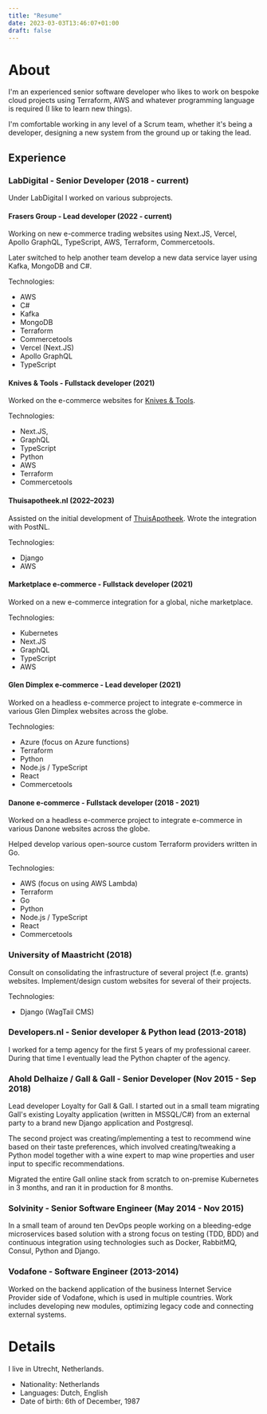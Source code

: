 ```yaml
---
title: "Resume"
date: 2023-03-03T13:46:07+01:00
draft: false
---
```


# About

I'm an experienced senior software developer who likes to work on bespoke cloud projects using Terraform, AWS and whatever programming language is required 
(I like to learn new things).

I'm comfortable working in any level of a Scrum team, whether it's being a developer, designing a new system from the ground up
or taking the lead.

## Experience


### LabDigital - Senior Developer (2018 - current)

Under LabDigital I worked on various subprojects.

#### Frasers Group - Lead developer (2022 - current)

Working on new e-commerce trading websites using Next.JS, Vercel, Apollo GraphQL, TypeScript, AWS, Terraform, Commercetools.

Later switched to help another team develop a new data service layer using Kafka, MongoDB and C#.

Technologies:

* AWS
* C#
* Kafka
* MongoDB
* Terraform
* Commercetools
* Vercel (Next.JS)
* Apollo GraphQL
* TypeScript

#### Knives & Tools - Fullstack developer (2021)

Worked on the e-commerce websites for [Knives & Tools](https://knivesandtools.nl).

Technologies:

* Next.JS, 
* GraphQL
* TypeScript
* Python
* AWS
* Terraform
* Commercetools

#### Thuisapotheek.nl (2022–2023)

Assisted on the initial development of [ThuisApotheek](https://thuisapotheek.nl). Wrote the integration with PostNL.

Technologies:

* Django
* AWS

#### Marketplace e-commerce - Fullstack developer (2021)

Worked on a new e-commerce integration for a global, niche marketplace.

Technologies:
* Kubernetes
* Next.JS
* GraphQL
* TypeScript
* AWS

#### Glen Dimplex e-commerce - Lead developer (2021)

Worked on a headless e-commerce project to integrate e-commerce in various Glen Dimplex websites
across the globe.

Technologies:
* Azure (focus on Azure functions)
* Terraform
* Python
* Node.js / TypeScript
* React
* Commercetools

#### Danone e-commerce - Fullstack developer (2018 - 2021)

Worked on a headless e-commerce project to integrate e-commerce in various Danone
websites across the globe.

Helped develop various open-source custom Terraform providers written in Go.

Technologies:
* AWS (focus on using AWS Lambda)
* Terraform
* Go
* Python
* Node.js / TypeScript
* React
* Commercetools

### University of Maastricht (2018)

Consult on consolidating the infrastructure of several project (f.e. grants)
websites. Implement/design custom websites for several of their projects.

Technologies:

* Django (WagTail CMS)

### Developers.nl - Senior developer & Python lead (2013-2018)

I worked for a temp agency for the first 5 years of my professional career.
During that time I eventually lead the Python chapter of the agency.

### Ahold Delhaize / Gall & Gall - Senior Developer (Nov 2015 - Sep 2018)

Lead developer Loyalty for Gall & Gall. I started out in a small team migrating
Gall's existing Loyalty application (written in MSSQL/C#) from an external party
to a brand new Django application and Postgresql. 

The second project was
creating/implementing a test to recommend wine based on their taste
preferences, which involved creating/tweaking a Python model together with a
wine expert to map wine properties and user input to specific recommendations.

Migrated the entire Gall online stack from scratch to on-premise Kubernetes in 3 months, and
ran it in production for 8 months.

### Solvinity - Senior Software Engineer (May 2014 - Nov 2015)
In a small team of around ten DevOps people working on a bleeding-edge
microservices based solution with a strong focus on testing (TDD, BDD) and
continuous integration using technologies such as Docker, RabbitMQ, Consul, Python and
Django.

### Vodafone - Software Engineer (2013-2014)

Worked on the backend application of the business Internet Service Provider side
of Vodafone, which is used in multiple countries. Work includes developing new
modules, optimizing legacy code and connecting external systems.


# Details

I live in Utrecht, Netherlands.

* Nationality: Netherlands
* Languages: Dutch, English
* Date of birth: 6th of December, 1987
 